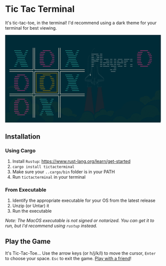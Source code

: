 # Tic Tac Terminal

It's tic-tac-toe, in the terminal! I'd recommend using a dark theme for your terminal
for best viewing.

![screenshot](https://github.com/ericwburden/tictacterminal/blob/main/img/thumbnail.png)

## Installation

### Using Cargo

1. Install `Rustup`: https://www.rust-lang.org/learn/get-started
2. `cargo install tictacterminal`
3. Make sure your `..cargo/bin` folder is in your PATH
4. Run `tictacterminal` in your terminal


### From Executable

1. Identify the appropriate executable for your OS from the latest release
2. Unzip (or Untar) it
3. Run the executable

_Note: The MacOS executable is not signed or notarized. You *can* get it to run, but I'd recommend using `rustup` instead._

## Play the Game

It's Tic-Tac-Toe... Use the arrow keys (or h/j/k/l) to move the cursor, `Enter` to choose your space. `Esc` to exit the game. [Play with a friend](https://tmate.io/)!
